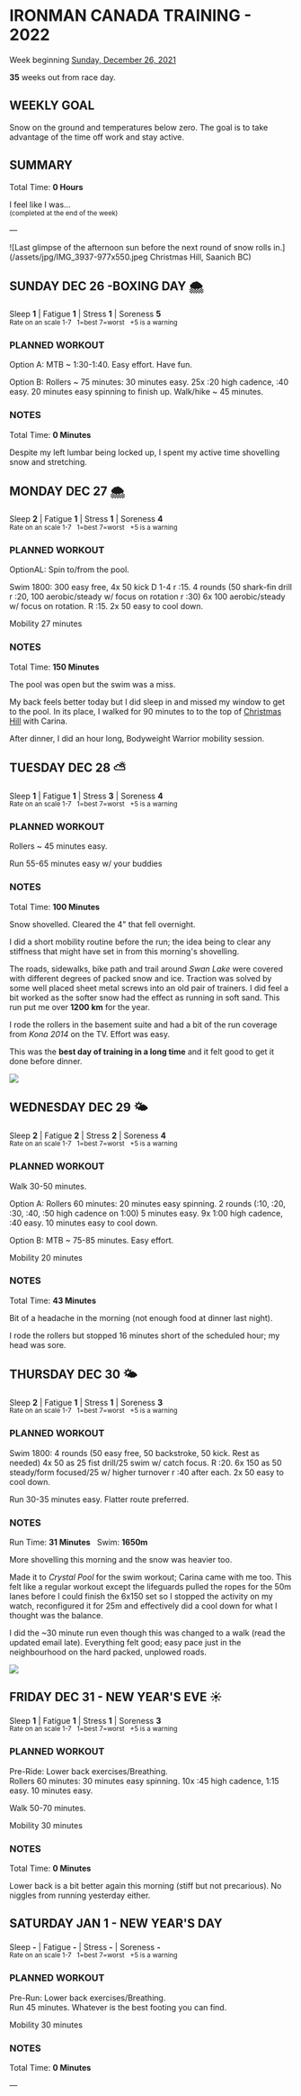 # IRONMAN CANADA TRAINING - 2022
Week beginning [Sunday, December 26, 2021](javascript:flick('sun');)

**35** weeks out from race day.

## WEEKLY GOAL
Snow on the ground and temperatures below zero.  The goal is to take advantage of the time off work and stay active.

## SUMMARY
Total Time: **0 Hours**

I feel like I was...
<br /><sup>(completed at the end of the week)</sup>

&mdash;

![Last glimpse of the afternoon sun before the next round of snow rolls in.](/assets/jpg/IMG_3937-977x550.jpeg Christmas Hill, Saanich BC)

## SUNDAY DEC 26 -BOXING DAY 🌨
Sleep **1** | Fatigue **1** | Stress **1** | Soreness **5**
<sup><br />Rate on an scale 1-7 &nbsp; 1=best 7=worst &nbsp; +5 is a warning</sup>

### PLANNED WORKOUT
Option A: MTB ~ 1:30-1:40. Easy effort. Have fun.

Option B: Rollers ~ 75 minutes: 30 minutes easy. 25x :20 high cadence, :40 easy. 20 minutes easy spinning to finish up. 
Walk/hike ~ 45 minutes.

### NOTES
Total Time: **0 Minutes**

Despite my left lumbar being locked up, I spent my active time shovelling snow and stretching.   

<!---->
## MONDAY DEC 27 🌨
Sleep **2** | Fatigue **1** | Stress **1** | Soreness **4**
<sup><br />Rate on an scale 1-7 &nbsp; 1=best 7=worst &nbsp; +5 is a warning</sup>

### PLANNED WORKOUT
OptionAL: Spin to/from the pool.

Swim 1800: 
300 easy free, 4x 50 kick D 1-4 r :15. 
4 rounds (50 shark-fin drill r :20, 100 aerobic/steady w/ focus on rotation r :30) 
6x 100 aerobic/steady w/ focus on rotation. R :15. 
2x 50 easy to cool down. 

Mobility 27 minutes

### NOTES
Total Time: **150 Minutes**

The pool was open but the swim was a miss.

My back feels better today but I did sleep in and missed my window to get to the pool.  In its place, I walked for 90 minutes to to the top of [Christmas Hill](javascript:flkty.select(2);) with Carina.

After dinner, I did an hour long, Bodyweight Warrior mobility session.

<!---->
## TUESDAY DEC 28 ⛅️
Sleep **1** | Fatigue **1** | Stress **3** | Soreness **4**
<sup><br />Rate on an scale 1-7 &nbsp; 1=best 7=worst &nbsp; +5 is a warning</sup>

### PLANNED WORKOUT
Rollers ~ 45 minutes easy.

Run 55-65 minutes easy w/ your buddies

### NOTES
Total Time: **100 Minutes**

Snow shovelled.  Cleared the 4" that fell overnight.

I did a short mobility routine before the run; the idea being to clear any stiffness that might have set in from this morning's shovelling.

The roads, sidewalks, bike path and trail around _Swan Lake_ were covered with different degrees of packed snow and ice.  Traction was solved by some well placed sheet metal screws into an old pair of trainers.  I did feel a bit worked as the softer snow had the effect as running in soft sand.  This run put me over **1200 km** for the year.
<!---->
I rode the rollers in the basement suite and had a bit of the run coverage from _Kona 2014_ on the TV.  Effort was easy.

This was the **best day of training in a long time** and it felt good to get it done before dinner.

![](/assets/jpg/image.jpeg)

<!---->
## WEDNESDAY DEC 29 🌤
Sleep **2** | Fatigue **2** | Stress **2** | Soreness **4**
<sup><br />Rate on an scale 1-7 &nbsp; 1=best 7=worst &nbsp; +5 is a warning</sup>

### PLANNED WORKOUT
Walk 30-50 minutes.

Option A: Rollers 60 minutes: 20 minutes easy spinning. 2 rounds (:10, :20, :30, :40, :50 high cadence on 1:00) 5 minutes easy. 9x 1:00 high cadence, :40 easy. 10 minutes easy to cool down. 

Option B: MTB ~ 75-85 minutes. Easy effort.

Mobility 20 minutes

### NOTES
Total Time: **43 Minutes**

Bit of a headache in the morning (not enough food at dinner last night).

I rode the rollers but stopped 16 minutes short of the scheduled hour; my head was sore.  

<!---->
## THURSDAY DEC 30 🌤
Sleep **2** | Fatigue **1** | Stress **1** | Soreness **3**
<sup><br />Rate on an scale 1-7 &nbsp; 1=best 7=worst &nbsp; +5 is a warning</sup>

### PLANNED WORKOUT
Swim 1800: 
4 rounds (50 easy free, 50 backstroke, 50 kick. Rest as needed) 
4x 50 as 25 fist drill/25 swim w/ catch focus. R :20. 
6x 150 as 50 steady/form focused/25 w/ higher turnover r :40 after each. 
2x 50 easy to cool down. 

Run 30-35 minutes easy. Flatter route preferred. 

### NOTES
Run Time: **31 Minutes** &nbsp; Swim: **1650m**

More shovelling this morning and the snow was heavier too.

Made it to _Crystal Pool_ for the swim workout; Carina came with me too.  This felt like a regular workout except the lifeguards pulled the ropes for the 50m lanes before I could finish the 6x150 set so I stopped the activity on my watch, reconfigured it for 25m and effectively did a cool down for what I thought was the balance.
<!---->
I did the ~30 minute run even though this was changed to a walk (read the updated email late).  Everything felt good; easy pace just in the neighbourhood on the hard packed, unplowed roads.

![](/assets/jpg/image.jpeg)

<!---->
## FRIDAY DEC 31 - NEW YEAR'S EVE ☀️
Sleep **1** | Fatigue **1** | Stress **1** | Soreness **3**
<sup><br />Rate on an scale 1-7 &nbsp; 1=best 7=worst &nbsp; +5 is a warning</sup>

### PLANNED WORKOUT
Pre-Ride: Lower back exercises/Breathing.  
Rollers 60 minutes: 30 minutes easy spinning. 10x :45 high cadence, 1:15 easy. 10 minutes easy.

Walk 50-70 minutes.

Mobility 30 minutes  

### NOTES
Total Time: **0 Minutes**

Lower back is a bit better again this morning (stiff but not precarious).  No niggles from running yesterday either.

<!---->
## SATURDAY JAN 1 - NEW YEAR'S DAY
Sleep **-** | Fatigue **-** | Stress **-** | Soreness **-**
<sup><br />Rate on an scale 1-7 &nbsp; 1=best 7=worst &nbsp; +5 is a warning</sup>

### PLANNED WORKOUT
Pre-Run: Lower back exercises/Breathing.  
Run 45 minutes. Whatever is the best footing you can find.

Mobility 30 minutes

### NOTES
Total Time: **0 Minutes**

&mdash;